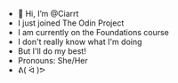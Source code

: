 - 👋 Hi, I’m @Ciarrt
- I just joined The Odin Project 
- I am currently on the Foundations course
- I don't really know what I'm doing
- But I'll do my best! 
- Pronouns: She/Her
- ᕕ( ᐛ )ᕗ

<!---
Ciarrt/Ciarrt is a ✨ special ✨ repository because its `README.md` (this file) appears on your GitHub profile.
You can click the Preview link to take a look at your changes.
--->
